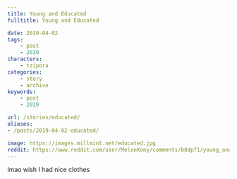 ```yaml
---
title: Young and Educated
fulltitle: Young and Educated

date: 2019-04-02
tags:
    - post
    - 2019
characters:
    - tzipora
categories:
    - story
    - archive
keywords:
    - post
    - 2019

url: /stories/educated/
aliases:
- /posts/2019-04-02-educated/

image: https://images.millmint.net/educated.jpg
reddit: https://www.reddit.com/user/MelonKony/comments/b8dpf1/young_and_educated/
---
```


lmao wish I had nice clothes
